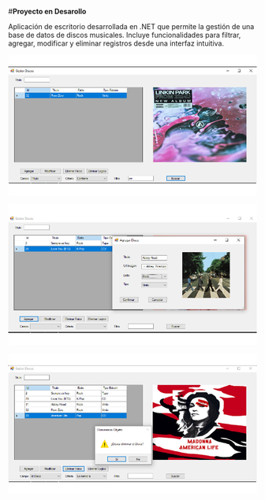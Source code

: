 #**Proyecto en Desarollo**


Aplicación de escritorio desarrollada en .NET que permite la gestión de una base de datos de discos musicales.
Incluye funcionalidades para filtrar, agregar, modificar y eliminar registros desde una interfaz intuitiva.

![Menu Filtro](screenshots/FiltroAvanzado.png)


![Agregar](screenshots/AgregarDisco.png)


![Eliminación](screenshots/EliminacionFisica/EliminacionDisco.png)
